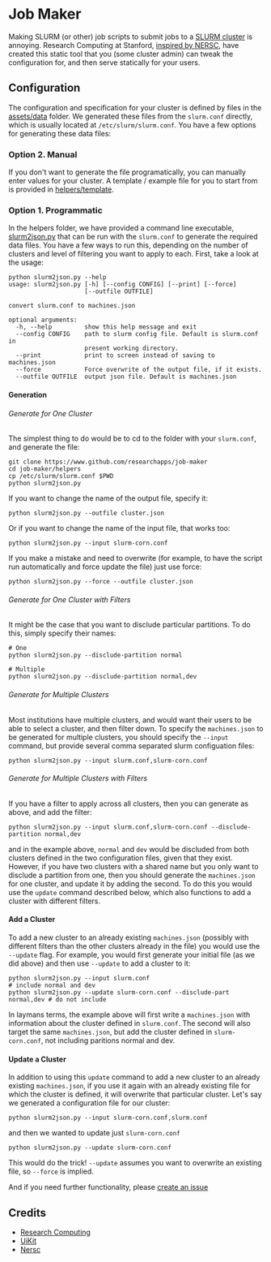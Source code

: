 # Job Maker

Making SLURM (or other) job scripts to submit jobs to a [SLURM cluster](https://en.wikipedia.org/wiki/Slurm_Workload_Manager) is annoying. Research Computing at Stanford, [inspired by NERSC](https://my.nersc.gov/script_generator.php), have created this static tool that you (some cluster admin) can tweak the configuration for, and then serve statically for your users.

## Configuration

The configuration and specification for your cluster is defined by files in the [assets/data](assets/data) folder. We generated these files from the `slurm.conf` directly, which is usually located at `/etc/slurm/slurm.conf`. You have a few options for generating these data files:

### Option 2. Manual
If you don't want to generate the file programatically, you can manually enter values for your cluster. A template / example file for you to start from is provided in [helpers/template](helpers/template).

### Option 1. Programmatic
In the helpers folder, we have provided a command line executable, [slurm2json.py](helpers/slurm2json.py) that can be run with the `slurm.conf` to generate the required data files. You have a few ways to run this, depending on the number of clusters and level of filtering you want to apply to each. First, take a look at the usage:


```
python slurm2json.py --help
usage: slurm2json.py [-h] [--config CONFIG] [--print] [--force]
                     [--outfile OUTFILE]

convert slurm.conf to machines.json

optional arguments:
  -h, --help         show this help message and exit
  --config CONFIG    path to slurm config file. Default is slurm.conf in
                     present working directory.
  --print            print to screen instead of saving to machines.json
  --force            Force overwrite of the output file, if it exists.
  --outfile OUTFILE  output json file. Default is machines.json
```

#### Generation

###### Generate for One Cluster
The simplest thing to do would be to cd to the folder with your `slurm.conf`, and generate the file:

```
git clone https://www.github.com/researchapps/job-maker
cd job-maker/helpers
cp /etc/slurm/slurm.conf $PWD
python slurm2json.py
```

If you want to change the name of the output file, specify it:

```
python slurm2json.py --outfile cluster.json
```

Or if you want to change the name of the input file, that works too:

```
python slurm2json.py --input slurm-corn.conf
```

If you make a mistake and need to overwrite (for example, to have the script run automatically and force update the file) just use force:

```
python slurm2json.py --force --outfile cluster.json
```

###### Generate for One Cluster with Filters
It might be the case that you want to disclude particular partitions. To do this, simply specify their names:


```
# One
python slurm2json.py --disclude-partition normal

# Multiple
python slurm2json.py --disclude-partition normal,dev
```


###### Generate for Multiple Clusters
Most institutions have multiple clusters, and would want their users to be able to select a cluster, and then filter down. To specify the `machines.json` to be generated for multiple clusters, you should specify the `--input` command, but provide several comma separated slurm configuation files:

```
python slurm2json.py --input slurm.conf,slurm-corn.conf
```

###### Generate for Multiple Clusters with Filters
If you have a filter to apply across all clusters, then you can generate as above, and add the filter:

```
python slurm2json.py --input slurm.conf,slurm-corn.conf --disclude-partition normal,dev
```

and in the example above, `normal` and `dev` would be discluded from both clusters defined in the two configuration files, given that they exist. However, if you have two clusters with a shared name but you only want to disclude a partition from one, then you should generate the `machines.json` for one cluster, and update it by adding the second. To do this you would use the `update` command described below, which also functions to add a cluster with different filters.


#### Add a Cluster
To add a new cluster to an already existing `machines.json` (possibly with different filters than the other clusters already in the file) you would use the `--update` flag. For example, you would first generate your initial file (as we did above) and then use `--update` to add a cluster to it:

```
python slurm2json.py --input slurm.conf                                  # include normal and dev
python slurm2json.py --update slurm-corn.conf --disclude-part normal,dev # do not include
```

In laymans terms, the example above will first write a `machines.json` with information about the cluster defined in `slurm.conf`. The second will also target the same `machines.json`, but add the cluster defined in `slurm-corn.conf`, not including paritions normal and dev. 


#### Update a Cluster
In addition to using this `update` command to add a new cluster to an already existing `machines.json`, if you use it again with an already existing file for which the cluster is defined, it will overwrite that particular cluster. Let's say we generated a configuration file for our cluster:

```
python slurm2json.py --input slurm-corn.conf,slurm.conf
```

and then we wanted to update just `slurm-corn.conf`

```
python slurm2json.py --update slurm-corn.conf
```

This would do the trick! `--update` assumes you want to overwrite an existing file, so `--force` is implied.

And if you need further functionality, please [create an issue](https://www.github.com/researchapps/job-maker/issues)


## Credits

 - [Research Computing](https://srcc.stanford.edu)
 - [UiKit](https://github.com/uikit/uikit)
 - [Nersc](https://my.nersc.gov/script_generator.php)
